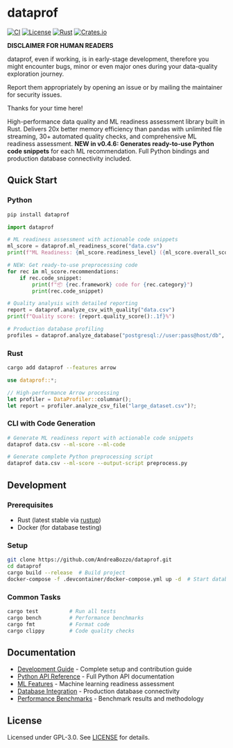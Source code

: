 # dataprof

[![CI](https://github.com/AndreaBozzo/dataprof/workflows/CI/badge.svg)](https://github.com/AndreaBozzo/dataprof/actions)
[![License](https://img.shields.io/github/license/AndreaBozzo/dataprof)](LICENSE)
[![Rust](https://img.shields.io/badge/rust-1.70%2B-orange.svg)](https://www.rust-lang.org)
[![Crates.io](https://img.shields.io/crates/v/dataprof.svg)](https://crates.io/crates/dataprof)

**DISCLAIMER FOR HUMAN READERS**

dataprof, even if working, is in early-stage development, therefore you might encounter bugs, minor or even major ones during your data-quality exploration journey.

Report them appropriately by opening an issue or by mailing the maintainer for security issues.

Thanks for your time here!

High-performance data quality and ML readiness assessment library built in Rust. Delivers 20x better memory efficiency than pandas with unlimited file streaming, 30+ automated quality checks, and comprehensive ML readiness assessment. **NEW in v0.4.6: Generates ready-to-use Python code snippets** for each ML recommendation. Full Python bindings and production database connectivity included.

## Quick Start

### Python
```bash
pip install dataprof
```

```python
import dataprof

# ML readiness assessment with actionable code snippets
ml_score = dataprof.ml_readiness_score("data.csv")
print(f"ML Readiness: {ml_score.readiness_level} ({ml_score.overall_score:.1f}%)")

# NEW: Get ready-to-use preprocessing code
for rec in ml_score.recommendations:
    if rec.code_snippet:
        print(f"📦 {rec.framework} code for {rec.category}")
        print(rec.code_snippet)

# Quality analysis with detailed reporting
report = dataprof.analyze_csv_with_quality("data.csv")
print(f"Quality score: {report.quality_score():.1f}%")

# Production database profiling
profiles = dataprof.analyze_database("postgresql://user:pass@host/db", "users")
```

### Rust
```bash
cargo add dataprof --features arrow
```

```rust
use dataprof::*;

// High-performance Arrow processing
let profiler = DataProfiler::columnar();
let report = profiler.analyze_csv_file("large_dataset.csv")?;
```

### CLI with Code Generation
```bash
# Generate ML readiness report with actionable code snippets
dataprof data.csv --ml-score --ml-code

# Generate complete Python preprocessing script
dataprof data.csv --ml-score --output-script preprocess.py
```

## Development

### Prerequisites
- Rust (latest stable via [rustup](https://rustup.rs/))
- Docker (for database testing)

### Setup
```bash
git clone https://github.com/AndreaBozzo/dataprof.git
cd dataprof
cargo build --release  # Build project
docker-compose -f .devcontainer/docker-compose.yml up -d  # Start databases
```

### Common Tasks
```bash
cargo test          # Run all tests
cargo bench         # Performance benchmarks
cargo fmt           # Format code
cargo clippy        # Code quality checks
```

## Documentation

- [Development Guide](docs/DEVELOPMENT.md) - Complete setup and contribution guide
- [Python API Reference](docs/python/API_REFERENCE.md) - Full Python API documentation
- [ML Features](docs/python/ML_FEATURES.md) - Machine learning readiness assessment
- [Database Integration](docs/python/INTEGRATIONS.md) - Production database connectivity
- [Performance Benchmarks](docs/project/benchmarking.md) - Benchmark results and methodology

## License

Licensed under GPL-3.0. See [LICENSE](LICENSE) for details.
